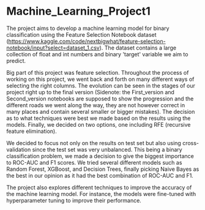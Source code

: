 # Machine_Learning_Project1

The project aims to develop a machine learning model for binary classification using the Feature Selection Notebook dataset (https://www.kaggle.com/code/nextbigwhat/feature-selection-notebook/input?select=dataset_1.csv). The dataset contains a large collection of float and int numbers and binary 'target' variable we aim to predict. 

Big part of this project was feature selection. Throughout the process of working on this project, we went back and forth on many different ways of selecting the right columns. The evolution can be seen in the stages of our project right up to the final version (Sidenote: the First_version and Second_version notebooks are supposed to show the progression and the different roads we went along the way, they are not however correct in many places and contain several smaller or bigger mistakes). The decision as to what techniques were best we made based on the results using the models. Finally, we decided on two options, one including RFE (recursive feature elimination).

We decided to focus not only on the results on test set but also using cross-validation since the test set was very unbalanced. This being a binary classification problem, we made a decision to give the biggest importance to ROC-AUC and F1 scores. We tried several different models such as Random Forest, XGBoost, and Decision Trees, finally picking Naive Bayes as the best in our opinion as it had the best combination of ROC-AUC and F1.

The project also explores different techniques to improve the accuracy of the machine learning model. For instance, the models were fine-tuned with hyperparameter tuning to improve their performance.

